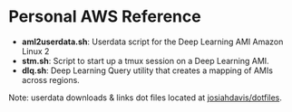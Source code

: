 # Personal AWS Reference

- **aml2userdata.sh**: Userdata script for the Deep Learning AMI Amazon Linux 2
- **stm.sh**: Script to start up a tmux session on a Deep Learning AMI.
- **dlq.sh**: Deep Learning Query utility that creates a mapping of AMIs across regions. 

Note: userdata downloads & links dot files located at [josiahdavis/dotfiles](https://github.com/josiahdavis/dotfiles).
